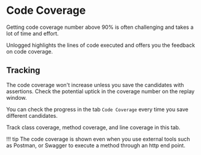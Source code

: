 # Code Coverage

Getting code coverage number above 90% is often challenging and takes a lot of time and effort. 

Unlogged highlights the lines of code executed and offers you the feedback on code coverage. 

## Tracking 

The code coverage won't increase unless you save the candidates with assertions. Check the potential uptick in the coverage number on the replay window.

You can check the progress in the tab ```Code Coverage``` every time you save different candidates.

Track class coverage, method coverage, and line coverage in this tab.

!!! tip
	The code coverage is shown even when you use external tools such as Postman, or Swagger to execute a method through an http end point.

